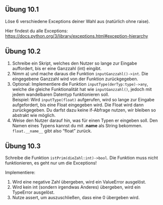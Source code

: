 
## Übung 10.1

Löse 6 verschiedene Exceptions deiner Wahl aus (natürlich ohne raise).

Hier findest du alle Exceptions: https://docs.python.org/3/library/exceptions.html#exception-hierarchy


## Übung 10.2

1. Schreibe ein Skript, welches den Nutzer so lange zur Eingabe auffordert, bis er eine Ganzzahl (int) eingibt.
2. Nimm a) und mache daraus die Funktion `inputGanzzahl()->int`. Die eingegebene Ganzzahl wird von der Funktion zurückgegeben.
3. Optional: Implementiere die Funktion `inputType(derTyp:type)->any`, welche die gleiche Funktionalität hat wie `inputGanzzahl()`, jedoch mit jedem wandelbaren Datentyp funktionieren soll.\
Beispiel: Wird `inputType(float)` aufgerufen, wird so lange zur Eingabe aufgefordert, bis eine Float eingegeben wird. Die Float wird dann zurückgegeben.
Du darfst dazu keine if-Abfrage nutzen, wir bleiben so abstrakt wie möglich.
4. Weise den Nutzer darauf hin, was für einen Typen er eingeben soll. Den Namen eines Typens kannst du mit .__name__ als String bekommen.
`float.__name__` gibt also “float” zurück.


## Übung 10.3

Schreibe die Funktion `istPrim(dieZahl:int)->bool`. Die Funktion muss nicht funktionieren, es geht nur um die Exceptions!

Implementiere:

1. Wird eine negative Zahl übergeben, wird ein ValueError ausgelöst.
2. Wird kein int (sondern irgendwas Anderes) übergeben, wird ein TypeError ausgelöst.
3. Nutze assert, um auszuschließen, dass eine 0 übergeben wird.



